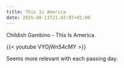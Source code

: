 ```yaml
---
title: This Is America
date: 2025-08-11T21:42:07+01:00
---
```

Childish Gambino - This Is America

{{< youtube VYOjWnS4cMY >}}

Seems more relevant with each passing day.
